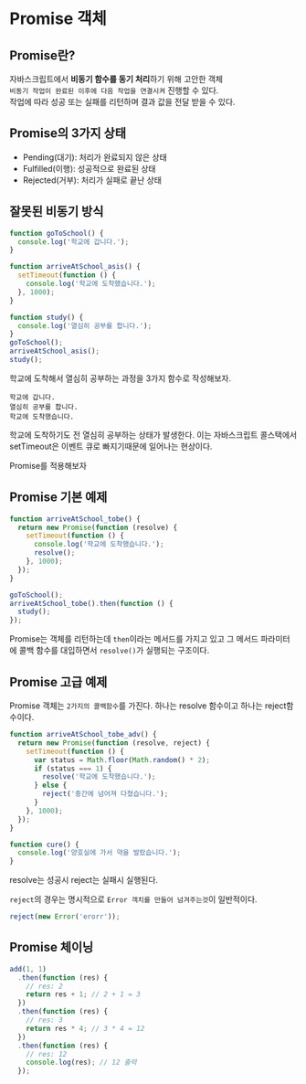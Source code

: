 # Promise 객체

## Promise란?

자바스크립트에서 **비동기 함수를 동기 처리**하기 위해 고안한 객체  
`비동기 작업이 완료된 이후에 다음 작업을 연결시켜` 진행할 수 있다.  
작업에 따라 성공 또는 실패를 리턴하며 결과 값을 전달 받을 수 있다.

## Promise의 3가지 상태

- Pending(대기): 처리가 완료되지 않은 상태
- Fulfilled(이행): 성공적으로 완료된 상태
- Rejected(거부): 처리가 실패로 끝난 상태

## 잘못된 비동기 방식

```js
function goToSchool() {
  console.log('학교에 갑니다.');
}

function arriveAtSchool_asis() {
  setTimeout(function () {
    console.log('학교에 도착했습니다.');
  }, 1000);
}

function study() {
  console.log('열심히 공부를 합니다.');
}
goToSchool();
arriveAtSchool_asis();
study();
```

학교에 도착해서 열심히 공부하는 과정을 3가지 함수로 작성해보자.

```
학교에 갑니다.
열심히 공부를 합니다.
학교에 도착했습니다.
```

학교에 도착하기도 전 열심히 공부하는 상태가 발생한다. 이는 자바스크립트 콜스택에서 setTimeout은 이벤트 큐로 빠지기때문에 일어나는 현상이다.

Promise를 적용해보자

## Promise 기본 예제

```js
function arriveAtSchool_tobe() {
  return new Promise(function (resolve) {
    setTimeout(function () {
      console.log('학교에 도착했습니다.');
      resolve();
    }, 1000);
  });
}

goToSchool();
arriveAtSchool_tobe().then(function () {
  study();
});
```

Promise는 객체를 리턴하는데 `then`이라는 메서드를 가지고 있고 그 메서드 파라미터에 콜백 함수를 대입하면서 `resolve()`가 실행되는 구조이다.

## Promise 고급 예제

Promise 객체는 `2가지의 콜백함수`를 가진다. 하나는 resolve 함수이고 하나는 reject함수이다.

```js
function arriveAtSchool_tobe_adv() {
  return new Promise(function (resolve, reject) {
    setTimeout(function () {
      var status = Math.floor(Math.random() * 2);
      if (status === 1) {
        resolve('학교에 도착했습니다.');
      } else {
        reject('중간에 넘어져 다쳤습니다.');
      }
    }, 1000);
  });
}

function cure() {
  console.log('양호실에 가서 약을 발랐습니다.');
}
```

resolve는 성공시 reject는 실패시 실행된다.

`reject`의 경우는 명시적으로 `Error 객치를 만들어 넘겨주는것`이 일반적이다.

```js
reject(new Error('erorr'));
```

## Promise 체이닝

```js
add(1, 1)
  .then(function (res) {
    // res: 2
    return res + 1; // 2 + 1 = 3
  })
  .then(function (res) {
    // res: 3
    return res * 4; // 3 * 4 = 12
  })
  .then(function (res) {
    // res: 12
    console.log(res); // 12 출력
  });
```
